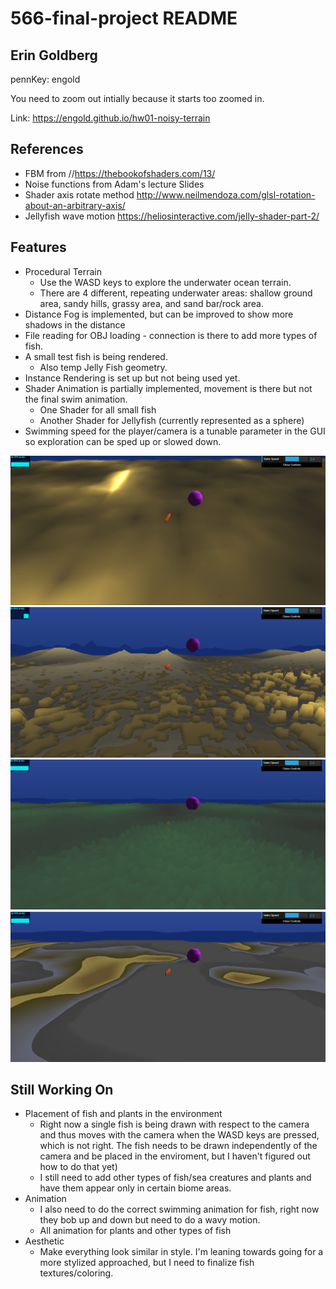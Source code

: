 # 566-final-project README

## Erin Goldberg
pennKey: engold

You need to zoom out intially because it starts too zoomed in.

Link: https://engold.github.io/hw01-noisy-terrain

## References
- FBM from //https://thebookofshaders.com/13/
- Noise functions from Adam's lecture Slides
- Shader axis rotate method http://www.neilmendoza.com/glsl-rotation-about-an-arbitrary-axis/
- Jellyfish wave motion https://heliosinteractive.com/jelly-shader-part-2/

## Features
- Procedural Terrain
  - Use the WASD keys to explore the underwater ocean terrain.
  - There are 4 different, repeating underwater areas: shallow ground area, sandy hills, grassy area, and sand bar/rock area.
- Distance Fog is implemented, but can be improved to show more shadows in the distance
- File reading for OBJ loading - connection is there to add more types of fish.
- A small test fish is being rendered.
    - Also temp Jelly Fish geometry.
- Instance Rendering is set up but not being used yet. 
- Shader Animation is partially implemented, movement is there but not the final swim animation.
    - One Shader for all small fish
    - Another Shader for Jellyfish (currently represented as a sphere)
- Swimming speed for the player/camera is a tunable parameter in the GUI so exploration can be sped up or slowed down.

![](fishground.png)
![](fishsand.png)
![](fishgrass.png)
![](fishsandbar.png)


## Still Working On
- Placement of fish and plants in the environment
    - Right now a single fish is being drawn with respect to the camera and thus moves with the camera when the WASD keys are pressed, which is not right. The fish needs to be drawn independently of the camera and be placed in the enviroment, but I haven't figured out how to do that yet)
    - I still need to add other types of fish/sea creatures and plants and have them appear only in certain biome areas.
- Animation
    - I also need to do the correct swimming animation for fish, right now they bob up and down but need to do a wavy motion.
    - All animation for plants and other types of fish
- Aesthetic
    - Make everything look similar in style. I'm leaning towards going for a more stylized approached, but I need to finalize fish textures/coloring.
